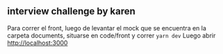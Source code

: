 
## interview challenge by karen
Para correr el front, luego de levantar el mock que se encuentra en la carpeta documents, situarse en code/front y correr `yarn dev`
Luego abrir [http://localhost:3000](http://localhost:3000) 
